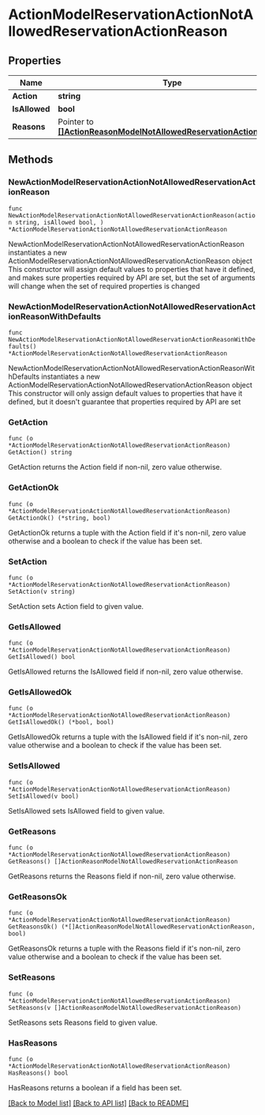 # ActionModelReservationActionNotAllowedReservationActionReason

## Properties

Name | Type | Description | Notes
------------ | ------------- | ------------- | -------------
**Action** | **string** |  | 
**IsAllowed** | **bool** |  | 
**Reasons** | Pointer to [**[]ActionReasonModelNotAllowedReservationActionReason**](ActionReasonModelNotAllowedReservationActionReason.md) |  | [optional] 

## Methods

### NewActionModelReservationActionNotAllowedReservationActionReason

`func NewActionModelReservationActionNotAllowedReservationActionReason(action string, isAllowed bool, ) *ActionModelReservationActionNotAllowedReservationActionReason`

NewActionModelReservationActionNotAllowedReservationActionReason instantiates a new ActionModelReservationActionNotAllowedReservationActionReason object
This constructor will assign default values to properties that have it defined,
and makes sure properties required by API are set, but the set of arguments
will change when the set of required properties is changed

### NewActionModelReservationActionNotAllowedReservationActionReasonWithDefaults

`func NewActionModelReservationActionNotAllowedReservationActionReasonWithDefaults() *ActionModelReservationActionNotAllowedReservationActionReason`

NewActionModelReservationActionNotAllowedReservationActionReasonWithDefaults instantiates a new ActionModelReservationActionNotAllowedReservationActionReason object
This constructor will only assign default values to properties that have it defined,
but it doesn't guarantee that properties required by API are set

### GetAction

`func (o *ActionModelReservationActionNotAllowedReservationActionReason) GetAction() string`

GetAction returns the Action field if non-nil, zero value otherwise.

### GetActionOk

`func (o *ActionModelReservationActionNotAllowedReservationActionReason) GetActionOk() (*string, bool)`

GetActionOk returns a tuple with the Action field if it's non-nil, zero value otherwise
and a boolean to check if the value has been set.

### SetAction

`func (o *ActionModelReservationActionNotAllowedReservationActionReason) SetAction(v string)`

SetAction sets Action field to given value.


### GetIsAllowed

`func (o *ActionModelReservationActionNotAllowedReservationActionReason) GetIsAllowed() bool`

GetIsAllowed returns the IsAllowed field if non-nil, zero value otherwise.

### GetIsAllowedOk

`func (o *ActionModelReservationActionNotAllowedReservationActionReason) GetIsAllowedOk() (*bool, bool)`

GetIsAllowedOk returns a tuple with the IsAllowed field if it's non-nil, zero value otherwise
and a boolean to check if the value has been set.

### SetIsAllowed

`func (o *ActionModelReservationActionNotAllowedReservationActionReason) SetIsAllowed(v bool)`

SetIsAllowed sets IsAllowed field to given value.


### GetReasons

`func (o *ActionModelReservationActionNotAllowedReservationActionReason) GetReasons() []ActionReasonModelNotAllowedReservationActionReason`

GetReasons returns the Reasons field if non-nil, zero value otherwise.

### GetReasonsOk

`func (o *ActionModelReservationActionNotAllowedReservationActionReason) GetReasonsOk() (*[]ActionReasonModelNotAllowedReservationActionReason, bool)`

GetReasonsOk returns a tuple with the Reasons field if it's non-nil, zero value otherwise
and a boolean to check if the value has been set.

### SetReasons

`func (o *ActionModelReservationActionNotAllowedReservationActionReason) SetReasons(v []ActionReasonModelNotAllowedReservationActionReason)`

SetReasons sets Reasons field to given value.

### HasReasons

`func (o *ActionModelReservationActionNotAllowedReservationActionReason) HasReasons() bool`

HasReasons returns a boolean if a field has been set.


[[Back to Model list]](../README.md#documentation-for-models) [[Back to API list]](../README.md#documentation-for-api-endpoints) [[Back to README]](../README.md)


